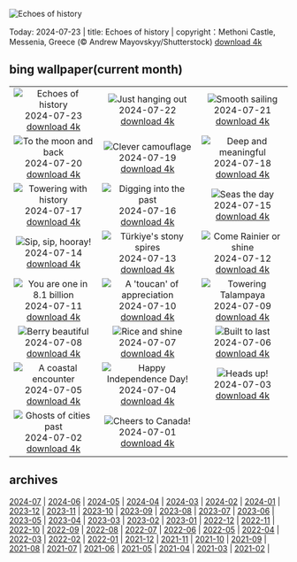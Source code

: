 ![Echoes of history](https://cn.bing.com/th?id=OHR.MethoniCastle_EN-US9447007951_UHD.jpg&w=1000)

Today: 2024-07-23 | title: Echoes of history | copyright：Methoni Castle, Messenia, Greece (© Andrew Mayovskyy/Shutterstock) [download 4k](https://cn.bing.com/th?id=OHR.MethoniCastle_EN-US9447007951_UHD.jpg)

## bing wallpaper(current month)

|  |  |  |
| :----: | :----: | :----: |
| ![Echoes of history](https://cn.bing.com/th?id=OHR.MethoniCastle_EN-US9447007951_UHD.jpg&pid=hp&w=384&h=216&rs=1&c=4) <br/>2024-07-23 [download 4k](https://cn.bing.com/th?id=OHR.MethoniCastle_EN-US9447007951_UHD.jpg)| ![Just hanging out](https://cn.bing.com/th?id=OHR.HammockCamping_EN-US9298465355_UHD.jpg&pid=hp&w=384&h=216&rs=1&c=4) <br/>2024-07-22 [download 4k](https://cn.bing.com/th?id=OHR.HammockCamping_EN-US9298465355_UHD.jpg)| ![Smooth sailing](https://cn.bing.com/th?id=OHR.ZanzibarBoats_EN-US9009404410_UHD.jpg&pid=hp&w=384&h=216&rs=1&c=4) <br/>2024-07-21 [download 4k](https://cn.bing.com/th?id=OHR.ZanzibarBoats_EN-US9009404410_UHD.jpg)|
| ![To the moon and back](https://cn.bing.com/th?id=OHR.MineralMoon_EN-US8936600169_UHD.jpg&pid=hp&w=384&h=216&rs=1&c=4) <br/>2024-07-20 [download 4k](https://cn.bing.com/th?id=OHR.MineralMoon_EN-US8936600169_UHD.jpg)| ![Clever camouflage](https://cn.bing.com/th?id=OHR.YoungJaguar_EN-US8866928893_UHD.jpg&pid=hp&w=384&h=216&rs=1&c=4) <br/>2024-07-19 [download 4k](https://cn.bing.com/th?id=OHR.YoungJaguar_EN-US8866928893_UHD.jpg)| ![Deep and meaningful](https://cn.bing.com/th?id=OHR.MayotteCoral_EN-US4102346691_UHD.jpg&pid=hp&w=384&h=216&rs=1&c=4) <br/>2024-07-18 [download 4k](https://cn.bing.com/th?id=OHR.MayotteCoral_EN-US4102346691_UHD.jpg)|
| ![Towering with history](https://cn.bing.com/th?id=OHR.MedievalRothenburg_EN-US8575765997_UHD.jpg&pid=hp&w=384&h=216&rs=1&c=4) <br/>2024-07-17 [download 4k](https://cn.bing.com/th?id=OHR.MedievalRothenburg_EN-US8575765997_UHD.jpg)| ![Digging into the past](https://cn.bing.com/th?id=OHR.AncientOrkney_EN-US8469766447_UHD.jpg&pid=hp&w=384&h=216&rs=1&c=4) <br/>2024-07-16 [download 4k](https://cn.bing.com/th?id=OHR.AncientOrkney_EN-US8469766447_UHD.jpg)| ![Seas the day](https://cn.bing.com/th?id=OHR.TateishiPark_EN-US8384642632_UHD.jpg&pid=hp&w=384&h=216&rs=1&c=4) <br/>2024-07-15 [download 4k](https://cn.bing.com/th?id=OHR.TateishiPark_EN-US8384642632_UHD.jpg)|
| ![Sip, sip, hooray!](https://cn.bing.com/th?id=OHR.LaGeriaLanzarote_EN-US4849523931_UHD.jpg&pid=hp&w=384&h=216&rs=1&c=4) <br/>2024-07-14 [download 4k](https://cn.bing.com/th?id=OHR.LaGeriaLanzarote_EN-US4849523931_UHD.jpg)| ![Türkiye's stony spires](https://cn.bing.com/th?id=OHR.CappadociaRocks_EN-US8162611189_UHD.jpg&pid=hp&w=384&h=216&rs=1&c=4) <br/>2024-07-13 [download 4k](https://cn.bing.com/th?id=OHR.CappadociaRocks_EN-US8162611189_UHD.jpg)| ![Come Rainier or shine](https://cn.bing.com/th?id=OHR.RainierWildflowers_EN-US8010104719_UHD.jpg&pid=hp&w=384&h=216&rs=1&c=4) <br/>2024-07-12 [download 4k](https://cn.bing.com/th?id=OHR.RainierWildflowers_EN-US8010104719_UHD.jpg)|
| ![You are one in 8.1 billion](https://cn.bing.com/th?id=OHR.GangiSicily_EN-US5325083744_UHD.jpg&pid=hp&w=384&h=216&rs=1&c=4) <br/>2024-07-11 [download 4k](https://cn.bing.com/th?id=OHR.GangiSicily_EN-US5325083744_UHD.jpg)| ![A 'toucan' of appreciation](https://cn.bing.com/th?id=OHR.CollaredAracari_EN-US4924599176_UHD.jpg&pid=hp&w=384&h=216&rs=1&c=4) <br/>2024-07-10 [download 4k](https://cn.bing.com/th?id=OHR.CollaredAracari_EN-US4924599176_UHD.jpg)| ![Towering Talampaya](https://cn.bing.com/th?id=OHR.TalampayaNP_EN-US4761770918_UHD.jpg&pid=hp&w=384&h=216&rs=1&c=4) <br/>2024-07-09 [download 4k](https://cn.bing.com/th?id=OHR.TalampayaNP_EN-US4761770918_UHD.jpg)|
| ![Berry beautiful](https://cn.bing.com/th?id=OHR.NorwayBlueberries_EN-US4598733420_UHD.jpg&pid=hp&w=384&h=216&rs=1&c=4) <br/>2024-07-08 [download 4k](https://cn.bing.com/th?id=OHR.NorwayBlueberries_EN-US4598733420_UHD.jpg)| ![Rice and shine](https://cn.bing.com/th?id=OHR.YenBaiTerraces_EN-US4542290370_UHD.jpg&pid=hp&w=384&h=216&rs=1&c=4) <br/>2024-07-07 [download 4k](https://cn.bing.com/th?id=OHR.YenBaiTerraces_EN-US4542290370_UHD.jpg)| ![Built to last](https://cn.bing.com/th?id=OHR.ConwyRiver_EN-US4472231451_UHD.jpg&pid=hp&w=384&h=216&rs=1&c=4) <br/>2024-07-06 [download 4k](https://cn.bing.com/th?id=OHR.ConwyRiver_EN-US4472231451_UHD.jpg)|
| ![A coastal encounter](https://cn.bing.com/th?id=OHR.NoahBeach_EN-US4383778312_UHD.jpg&pid=hp&w=384&h=216&rs=1&c=4) <br/>2024-07-05 [download 4k](https://cn.bing.com/th?id=OHR.NoahBeach_EN-US4383778312_UHD.jpg)| ![Happy Independence Day!](https://cn.bing.com/th?id=OHR.HudsonFireworks_EN-US4304057228_UHD.jpg&pid=hp&w=384&h=216&rs=1&c=4) <br/>2024-07-04 [download 4k](https://cn.bing.com/th?id=OHR.HudsonFireworks_EN-US4304057228_UHD.jpg)| ![Heads up!](https://cn.bing.com/th?id=OHR.MeerkatManor_EN-US4231814766_UHD.jpg&pid=hp&w=384&h=216&rs=1&c=4) <br/>2024-07-03 [download 4k](https://cn.bing.com/th?id=OHR.MeerkatManor_EN-US4231814766_UHD.jpg)|
| ![Ghosts of cities past](https://cn.bing.com/th?id=OHR.ItalicaRuins_EN-US4110786318_UHD.jpg&pid=hp&w=384&h=216&rs=1&c=4) <br/>2024-07-02 [download 4k](https://cn.bing.com/th?id=OHR.ItalicaRuins_EN-US4110786318_UHD.jpg)| ![Cheers to Canada!](https://cn.bing.com/th?id=OHR.FisgardLighthouse_EN-US3880792118_UHD.jpg&pid=hp&w=384&h=216&rs=1&c=4) <br/>2024-07-01 [download 4k](https://cn.bing.com/th?id=OHR.FisgardLighthouse_EN-US3880792118_UHD.jpg)|

## archives

[2024-07](./archives/2024-07.md) | [2024-06](./archives/2024-06.md) | [2024-05](./archives/2024-05.md) | [2024-04](./archives/2024-04.md) | [2024-03](./archives/2024-03.md) | [2024-02](./archives/2024-02.md) | [2024-01](./archives/2024-01.md) | [2023-12](./archives/2023-12.md) |
[2023-11](./archives/2023-11.md) | [2023-10](./archives/2023-10.md) | [2023-09](./archives/2023-09.md) | [2023-08](./archives/2023-08.md) | [2023-07](./archives/2023-07.md) | [2023-06](./archives/2023-06.md) | [2023-05](./archives/2023-05.md) | [2023-04](./archives/2023-04.md) |
[2023-03](./archives/2023-03.md) | [2023-02](./archives/2023-02.md) | [2023-01](./archives/2023-01.md) | [2022-12](./archives/2022-12.md) | [2022-11](./archives/2022-11.md) | [2022-10](./archives/2022-10.md) | [2022-09](./archives/2022-09.md) | [2022-08](./archives/2022-08.md) |
[2022-07](./archives/2022-07.md) | [2022-06](./archives/2022-06.md) | [2022-05](./archives/2022-05.md) | [2022-04](./archives/2022-04.md) | [2022-03](./archives/2022-03.md) | [2022-02](./archives/2022-02.md) | [2022-01](./archives/2022-01.md) | [2021-12](./archives/2021-12.md) |
[2021-11](./archives/2021-11.md) | [2021-10](./archives/2021-10.md) | [2021-09](./archives/2021-09.md) | [2021-08](./archives/2021-08.md) | [2021-07](./archives/2021-07.md) | [2021-06](./archives/2021-06.md) | [2021-05](./archives/2021-05.md) | [2021-04](./archives/2021-04.md) |
[2021-03](./archives/2021-03.md) | [2021-02](./archives/2021-02.md) |
